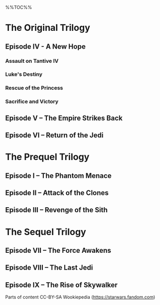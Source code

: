  %%TOC%%

# The Original Trilogy

## Episode IV - A New Hope
### Assault on Tantive IV
### Luke's Destiny
### Rescue of the Princess
### Sacrifice and Victory
## Episode V – The Empire Strikes Back
## Episode VI – Return of the Jedi

# The Prequel Trilogy
## Episode I – The Phantom Menace
## Episode II – Attack of the Clones
## Episode III – Revenge of the Sith


# The Sequel Trilogy
## Episode VII – The Force Awakens
## Episode VIII – The Last Jedi
## Episode IX – The Rise of Skywalker

Parts of content CC-BY-SA Wookiepedia (https://starwars.fandom.com)